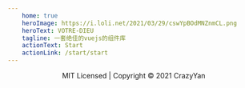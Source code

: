 ```yaml
---
    home: true
    heroImage: https://i.loli.net/2021/03/29/cswYpBOdMNZnmCL.png
    heroText: VOTRE-DIEU
    tagline: 一套绝佳的vuejs的组件库
    actionText: Start
    actionLink: /start/start
---
```


<p style="text-align: center;">MIT Licensed | Copyright © 2021 CrazyYan</p>
